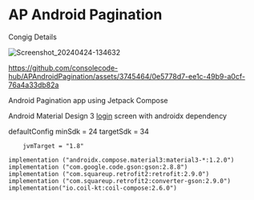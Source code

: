 # AP Android Pagination
Congig Details

![Screenshot_20240424-134632](https://github.com/consolecode-hub/APAndroidPagination/assets/3745464/63e5641f-6101-4b97-933d-2ad06a674abd)

https://github.com/consolecode-hub/APAndroidPagination/assets/3745464/0e5778d7-ee1c-49b9-a0cf-76a4a33db82a


Android Pagination app using Jetpack Compose

Android Material Design 3 [login](https://m3.material.io/) screen with androidx dependency

defaultConfig
        minSdk = 24
        targetSdk = 34
        
        jvmTarget = "1.8"

    implementation ("androidx.compose.material3:material3-*:1.2.0")
    implementation ("com.google.code.gson:gson:2.8.8")
    implementation ("com.squareup.retrofit2:retrofit:2.9.0")
    implementation ("com.squareup.retrofit2:converter-gson:2.9.0")
    implementation("io.coil-kt:coil-compose:2.6.0")
